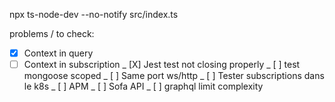 npx ts-node-dev --no-notify src/index.ts

problems / to check:

- [X] Context in query
- [ ] Context in subscription
_ [X] Jest test not closing properly
_ [ ] test mongoose scoped
_ [ ] Same port ws/http
_ [ ] Tester subscriptions dans le k8s
_ [ ] APM
_ [ ] Sofa API
_ [ ] graphql limit complexity
